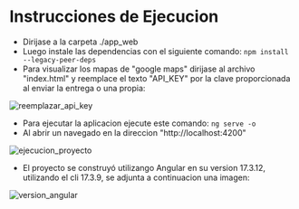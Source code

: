 # Instrucciones de Ejecucion
- Dirijase a la carpeta ./app_web
- Luego instale las dependencias con el siguiente comando: ```npm install --legacy-peer-deps```
- Para visualizar los mapas de "google maps" dirijase al archivo "index.html" y reemplace el texto "API_KEY" por la clave proporcionada al enviar la entrega o una propia:

![reemplazar_api_key](https://github.com/user-attachments/assets/5c337755-1daf-40e2-b22a-f824d47f3c99)

- Para ejecutar la aplicacion ejecute este comando:  ```ng serve -o```
- Al abrir un navegado en la direccion "http://localhost:4200"

![ejecucion_proyecto](https://github.com/user-attachments/assets/88c7e04e-94c0-48d3-ae84-89e7d4bdf9d5)
- El proyecto se construyó utilizango Angular en su version 17.3.12, utilizando el cli 17.3.9, se adjunta a continuacion una imagen:

![version_angular](https://github.com/user-attachments/assets/ca69daf0-d62a-41b6-b9cd-73dc993bfdb2)
